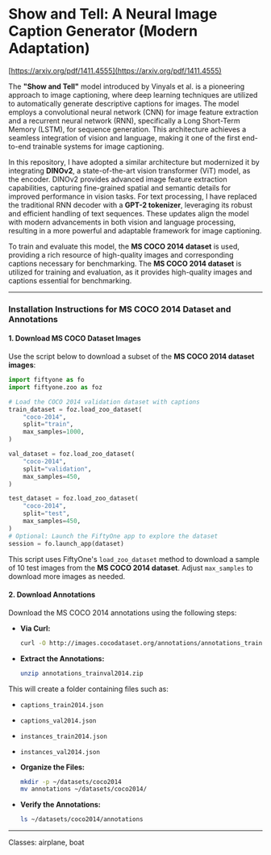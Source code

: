 # Show and Tell: A Neural Image Caption Generator (Modern Adaptation)

[https://arxiv.org/pdf/1411.4555](https://arxiv.org/pdf/1411.4555)

The **"Show and Tell"** model introduced by Vinyals et al. is a pioneering approach to image captioning, where deep learning techniques are utilized to automatically generate descriptive captions for images. The model employs a convolutional neural network (CNN) for image feature extraction and a recurrent neural network (RNN), specifically a Long Short-Term Memory (LSTM), for sequence generation. This architecture achieves a seamless integration of vision and language, making it one of the first end-to-end trainable systems for image captioning.

In this repository, I have adopted a similar architecture but modernized it by integrating **DINOv2**, a state-of-the-art vision transformer (ViT) model, as the encoder. DINOv2 provides advanced image feature extraction capabilities, capturing fine-grained spatial and semantic details for improved performance in vision tasks. For text processing, I have replaced the traditional RNN decoder with a **GPT-2 tokenizer**, leveraging its robust and efficient handling of text sequences. These updates align the model with modern advancements in both vision and language processing, resulting in a more powerful and adaptable framework for image captioning.

To train and evaluate this model, the **MS COCO 2014 dataset** is used, providing a rich resource of high-quality images and corresponding captions necessary for benchmarking.
The **MS COCO 2014 dataset** is utilized for training and evaluation, as it provides high-quality images and captions essential for benchmarking.

---

### Installation Instructions for MS COCO 2014 Dataset and Annotations

#### 1. **Download MS COCO Dataset Images**
Use the script below to download a subset of the **MS COCO 2014 dataset images**:

```python
import fiftyone as fo
import fiftyone.zoo as foz

# Load the COCO 2014 validation dataset with captions
train_dataset = foz.load_zoo_dataset(
    "coco-2014",
    split="train",
    max_samples=1000,
)

val_dataset = foz.load_zoo_dataset(
    "coco-2014",
    split="validation",
    max_samples=450,
)

test_dataset = foz.load_zoo_dataset(
    "coco-2014",
    split="test",
    max_samples=450,
)
# Optional: Launch the FiftyOne app to explore the dataset
session = fo.launch_app(dataset)
```

This script uses FiftyOne's `load_zoo_dataset` method to download a sample of 10 test images from the **MS COCO 2014 dataset**. Adjust `max_samples` to download more images as needed.

#### 2. **Download Annotations**
Download the MS COCO 2014 annotations using the following steps:

- **Via Curl:**
   ```bash
   curl -O http://images.cocodataset.org/annotations/annotations_trainval2014.zip
   ```

- **Extract the Annotations:**
   ```bash
   unzip annotations_trainval2014.zip
   ```

This will create a folder containing files such as:
- `captions_train2014.json`
- `captions_val2014.json`
- `instances_train2014.json`
- `instances_val2014.json`

- **Organize the Files:**
   ```bash
   mkdir -p ~/datasets/coco2014
   mv annotations ~/datasets/coco2014/
   ```

- **Verify the Annotations:**
   ```bash
   ls ~/datasets/coco2014/annotations
   ```
---


Classes: airplane, boat